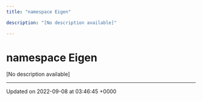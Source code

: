 ```yaml
---
title: "namespace Eigen"

description: "[No description available]"

---
```


# namespace Eigen

[No description available]






-------------------------------

Updated on 2022-09-08 at 03:46:45 +0000